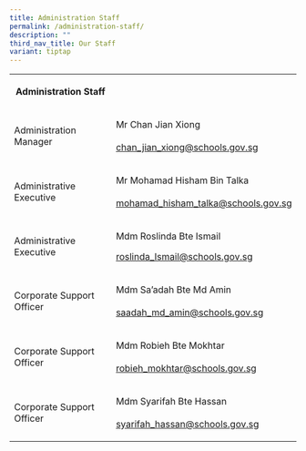 ```yaml
---
title: Administration Staff
permalink: /administration-staff/
description: ""
third_nav_title: Our Staff
variant: tiptap
---
```

<table style="minWidth: 50px">
<colgroup>
<col>
<col>
</colgroup>
<tbody>
<tr>
<th rowspan="1" colspan="1">
<p><strong>Administration Staff</strong>
</p>
</th>
<th rowspan="1" colspan="1">
<p></p>
</th>
</tr>
<tr>
<td rowspan="1" colspan="1">
<p>Administration Manager</p>
</td>
<td rowspan="1" colspan="1">
<p>Mr Chan Jian Xiong
<br>
<br><a href="mailto:CHAN_Jian_Xiong@schools.gov.sg" rel="noopener noreferrer nofollow" target="_blank">chan_jian_xiong@schools.gov.sg</a>
</p>
</td>
</tr>
<tr>
<td rowspan="1" colspan="1">
<p>Administrative Executive</p>
</td>
<td rowspan="1" colspan="1">
<p>Mr Mohamad Hisham Bin Talka
<br>
<br><a href="mailto:Mohamad_Hisham_TALKA@schools.gov.sg" rel="noopener noreferrer nofollow" target="_blank">mohamad_hisham_talka@schools.gov.sg</a>
</p>
</td>
</tr>
<tr>
<td rowspan="1" colspan="1">
<p>Administrative Executive</p>
</td>
<td rowspan="1" colspan="1">
<p>Mdm Roslinda Bte Ismail
<br>
</p>
<p><a href="mailto:roslinda_Ismail@schools.gov.sg" rel="noopener noreferrer nofollow" target="_blank">roslinda_Ismail@schools.gov.sg</a>
</p>
</td>
</tr>
<tr>
<td rowspan="1" colspan="1">
<p>Corporate Support Officer</p>
</td>
<td rowspan="1" colspan="1">
<p>Mdm Sa’adah Bte Md Amin
<br>
<br><a href="mailto:saadah_md_amin@schools.gov.sg" rel="noopener noreferrer nofollow" target="_blank">saadah_md_amin@schools.gov.sg</a>
</p>
</td>
</tr>
<tr>
<td rowspan="1" colspan="1">
<p>Corporate Support Officer</p>
</td>
<td rowspan="1" colspan="1">
<p>Mdm Robieh Bte Mokhtar
<br>
<br><a href="mailto:robieh_mokhtar@schools.gov.sg" rel="noopener noreferrer nofollow" target="_blank">robieh_mokhtar@schools.gov.sg</a>
</p>
</td>
</tr>
<tr>
<td rowspan="1" colspan="1">
<p>Corporate Support Officer</p>
</td>
<td rowspan="1" colspan="1">
<p>Mdm Syarifah Bte Hassan
<br>
<br><a href="mailto:syarifah_hassan@schools.gov.sg" rel="noopener noreferrer nofollow" target="_blank">syarifah_hassan@schools.gov.sg</a>
</p>
</td>
</tr>
</tbody>
</table>
<p></p>